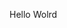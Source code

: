 Hello Wolrd






































































































































































































































































































































































































































































































































































































































































































































































































































































































































































































































































































































































































































































































































































































































































































































































































































































































































































































































































































































































































































































































































































































































































































































































































































































































































































































































































































































































































































































































































































































































































































































































































































































































































































































































































































































































































































































































































































































































































































































































































































































































































































































































































































































































































































































































































































































































































































































































































